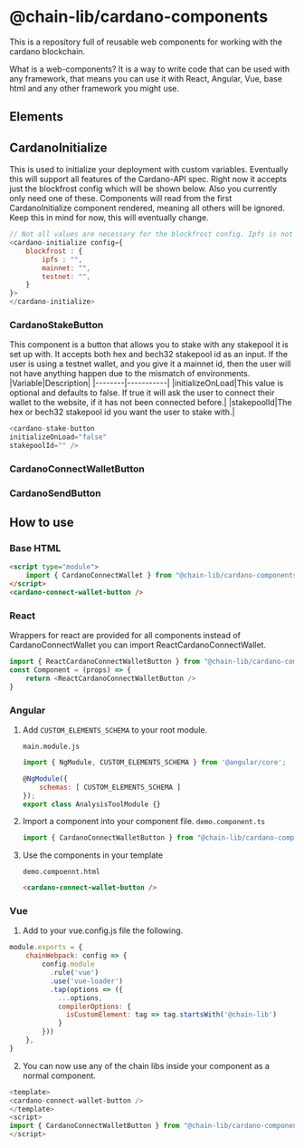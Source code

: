 # @chain-lib/cardano-components

This is a repository full of reusable web components for working with the cardano blockchain. 

What is a web-components? It is a way to write code that can be used with any framework, that means you can use it with React, Angular, Vue, base html and any other framework you might use. 

## Elements

## CardanoInitialize
This is used to initialize your deployment with custom variables. Eventually this will support all features of the Cardano-API spec. Right now it accepts just the blockfrost config which will be shown below. Also you currently only need one of these. Components will read from the first CardanoInitialize component rendered, meaning all others will be ignored. Keep this in mind for now, this will eventually change.
```javascript
// Not all values are necessary for the blockfrost config. Ipfs is not currently used in any component, mainnet is necessary to interact with mainnet wallets, while testnet is necessary for testnet wallets.
<cardano-initialize config={
    blockfrost : {
        ipfs : "",
        mainnet: "",
        testnet: "",
    }
}>
</cardano-initialize>
```
### CardanoStakeButton
This component is a button that allows you to stake with any stakepool it is set up with. It accepts both hex and bech32 stakepool id as an input. If the user is using a testnet wallet, and you give it a mainnet id, then the user will not have anything happen due to the mismatch of environments. 
|Variable|Description|
|--------|-----------|
|initializeOnLoad|This value is optional and defaults to false. If true it will ask the user to connect their wallet to the website, if it has not been connected before.|
|stakepoolId|The hex or bech32 stakepool id you want the user to stake with.|
```javascript
<cardano-stake-button 
initializeOnLoad="false"
stakepoolId="" />
```

### CardanoConnectWalletButton

### CardanoSendButton

## How to use

### Base HTML
```html
<script type="module">
    import { CardanoConnectWallet } from "@chain-lib/cardano-components";
</script>
<cardano-connect-wallet-button />
```

### React

Wrappers for react are provided for all components instead of CardanoConnectWallet you can import ReactCardanoConnectWallet.
```javascript
import { ReactCardanoConnectWalletButton } from "@chain-lib/cardano-components";
const Component = (props) => {
    return <ReactCardanoConnectWalletButton />
}
```

### Angular

1. Add `CUSTOM_ELEMENTS_SCHEMA` to your root module.

    `main.module.js`
    ```javascript
    import { NgModule, CUSTOM_ELEMENTS_SCHEMA } from '@angular/core';

    @NgModule({
        schemas: [ CUSTOM_ELEMENTS_SCHEMA ]
    });
    export class AnalysisToolModule {}
    ```
2. Import a component into your component file.
    `demo.component.ts`
    ```javascript
    import { CardanoConnectWalletButton } from "@chain-lib/cardano-components';
    ```
3. Use the components in your template

    `demo.compoennt.html`
    ```html
    <cardano-connect-wallet-button />
    ```

### Vue

1. Add to your vue.config.js file the following.

```javascript
module.exports = {
    chainWebpack: config => {
        config.module
          .rule('vue')
          .use('vue-loader')
          .tap(options => ({
            ...options,
            compilerOptions: {
              isCustomElement: tag => tag.startsWith('@chain-lib')
            }
        }))
    },
}
```
2. You can now use any of the chain libs inside your component as a normal component.
```javascript
<template>
<cardano-connect-wallet-button />
</template>
<script>
import { CardanoConnectWalletButton } from "@chain-lib/cardano-components";
</script>
```
